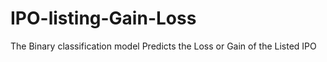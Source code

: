 # IPO-listing-Gain-Loss
The Binary classification model Predicts the Loss or Gain of the Listed IPO 
